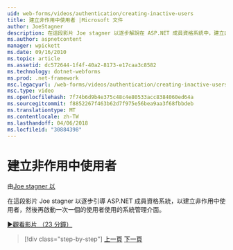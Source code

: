 ```yaml
---
uid: web-forms/videos/authentication/creating-inactive-users
title: 建立非作用中使用者 |Microsoft 文件
author: JoeStagner
description: 在這段影片 Joe stagner 以逐步解說在 ASP.NET 成員資格系統中，建立非作用中使用者，然後使用系統管理介面啟用使用者一...
ms.author: aspnetcontent
manager: wpickett
ms.date: 09/16/2010
ms.topic: article
ms.assetid: dc572644-1f4f-40a2-8173-e17caa3c8582
ms.technology: dotnet-webforms
ms.prod: .net-framework
msc.legacyurl: /web-forms/videos/authentication/creating-inactive-users
msc.type: video
ms.openlocfilehash: 7f74b6d9b4e375c48c4e80533acc8384060ed64a
ms.sourcegitcommit: f8852267f463b62d7f975e56bea9aa3f68fbbdeb
ms.translationtype: MT
ms.contentlocale: zh-TW
ms.lasthandoff: 04/06/2018
ms.locfileid: "30884398"
---
```

<a name="creating-inactive-users"></a>建立非作用中使用者
====================
由[Joe stagner 以](https://github.com/JoeStagner)

在這段影片 Joe stagner 以逐步引導 ASP.NET 成員資格系統，以建立非作用中使用者，然後再啟動一次一個的使用者使用的系統管理介面。

[&#9654;觀看影片 （23 分鐘）](https://channel9.msdn.com/Blogs/ASP-NET-Site-Videos/creating-inactive-users)

> [!div class="step-by-step"]
> [上一頁](simple-web-service-authentication.md)
> [下一頁](sql-injection-defense.md)
